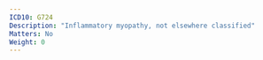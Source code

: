 ```yaml
---
ICD10: G724
Description: "Inflammatory myopathy, not elsewhere classified"
Matters: No
Weight: 0
---
```

